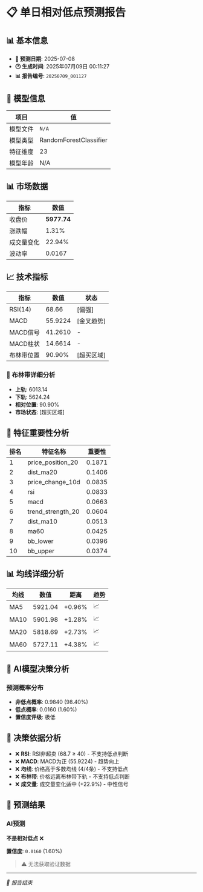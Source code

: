 # 📋 单日相对低点预测报告

## 📊 基本信息

- **🎯 预测日期**: 2025-07-08
- **🕐 生成时间**: 2025年07月09日 00:11:27
- **📊 报告编号**: `20250709_001127`

## 🤖 模型信息

| 项目 | 值 |
| --- | --- |
| 模型文件 | `N/A` |
| 模型类型 | RandomForestClassifier |
| 特征维度 | 23 |
| 模型年龄 | N/A |

## 📊 市场数据

| 指标 | 数值 |
| --- | --- |
| 收盘价 | **5977.74** |
| 涨跌幅 | 1.31% |
| 成交量变化 | 22.94% |
| 波动率 | 0.0167 |

## 📈 技术指标

| 指标 | 数值 | 状态 |
| --- | --- | --- |
| RSI(14) | 68.66 | [偏强] |
| MACD | 55.9224 | [金叉趋势] |
| MACD信号 | 41.2610 | - |
| MACD柱状 | 14.6614 | - |
| 布林带位置 | 90.90% | [超买区域] |

### 📏 布林带详细分析

- **上轨**: 6013.14
- **下轨**: 5624.24
- **相对位置**: 90.90%
- **市场状态**: [超买区域]

## 🔬 特征重要性分析

| 排名 | 特征名称 | 重要性 |
| --- | --- | --- |
| 1 | price_position_20 | 0.1871 |
| 2 | dist_ma20 | 0.1406 |
| 3 | price_change_10d | 0.0835 |
| 4 | rsi | 0.0833 |
| 5 | macd | 0.0663 |
| 6 | trend_strength_20 | 0.0604 |
| 7 | dist_ma10 | 0.0513 |
| 8 | ma60 | 0.0425 |
| 9 | bb_lower | 0.0396 |
| 10 | bb_upper | 0.0374 |

## 📊 均线详细分析

| 均线 | 数值 | 距离 | 趋势 |
| --- | --- | --- | --- |
| MA5 | 5921.04 | +0.96% | 📈 |
| MA10 | 5901.98 | +1.28% | 📈 |
| MA20 | 5818.69 | +2.73% | 📈 |
| MA60 | 5727.11 | +4.38% | 📈 |

## 🤖 AI模型决策分析

### 预测概率分布
- **非低点概率**: 0.9840 (98.40%)
- **低点概率**: 0.0160 (1.60%)
- **置信度评级**: 极低

## 🧠 决策依据分析

- ❌ **RSI**: RSI非超卖 (68.7 ≥ 40) - 不支持低点判断
- ❌ **MACD**: MACD为正 (55.9224) - 趋势向上
- ❌ **均线**: 价格高于多数均线 (4/4条) - 不支持低点
- ❌ **布林带**: 价格远离布林带下轨 - 不支持低点判断
- ❌ **成交量**: 成交量变化适中 (+22.9%) - 中性信号

## 🎯 预测结果

### AI预测
**不是相对低点** ❌

**置信度**: `0.0160` (1.60%)

> ⚠️ 无法获取验证数据

---
*📝 报告结束*
